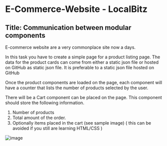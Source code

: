 # E-Commerce-Website - LocalBitz

## Title: Communication between modular components

E-commerce website are a very commonplace site now a days.

In this task you have to create a simple page for a product listing page. The data for the product cards can come from either a static json file or hosted on GitHub as static json file. It is preferable to a static json file hosted on GitHub

Once the product components are loaded on the page, each component will have a counter that lists the number of products selected by the user.

There will be a Cart component can be placed on the page. This component should store the following information.

 1. Number of products
 2. Total amount of the order.
 3. Optionally items placed in the cart (see sample image) ( this can be avoided if you still are learning HTML/CSS )

![image](https://user-images.githubusercontent.com/123962636/216872474-e81ef950-0347-483b-8659-98bcfe526139.png)
